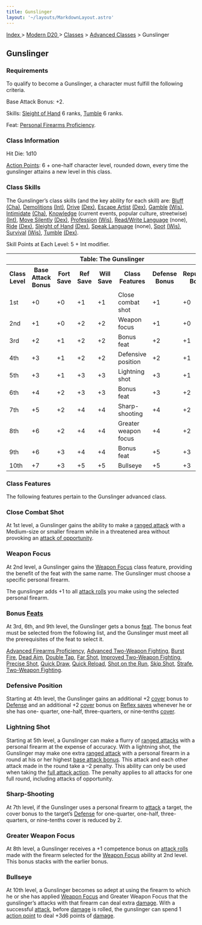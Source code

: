 ```yaml
---
title: Gunslinger
layout: '~/layouts/MarkdownLayout.astro'
---
```


[ Index ](/) > [ Modern D20 ](/modern.d20.srd) > [Classes](/modern.d20.srd/classes) > [Advanced Classes](/modern.d20.srd/classes/advanced) > Gunslinger

## Gunslinger

### Requirements

To qualify to become a Gunslinger, a character must fulfill the following
criteria.

Base Attack Bonus: +2.

Skills: [Sleight of Hand](/modern.d20.srd/skills/sleight.of.hand) 6 ranks,
[Tumble](/modern.d20.srd/skills/tumble) 6 ranks.

Feat: [Personal Firearms Proficiency](/modern.d20.srd/feats/personal.firearms.proficiency).

### Class Information

Hit Die: 1d10

[Action Points](/modern.d20.srd/basics/action.points): 6 + one-half character
level, rounded down, every time the gunslinger attains a new level in this
class.

### Class Skills

The Gunslinger’s class skills (and the key ability for each skill) are:
[Bluff](/modern.d20.srd/skills/bluff)
[(Cha)](/modern.d20.srd/basics/ability.scores),
[Demolitions](/modern.d20.srd/skills/demolitions)
[(Int)](/modern.d20.srd/basics/ability.scores),
[Drive](/modern.d20.srd/skills/drive)
[(Dex)](/modern.d20.srd/basics/ability.scores), [Escape Artist](/modern.d20.srd/skills/escape.artist)
[(Dex)](/modern.d20.srd/basics/ability.scores),
[Gamble](/modern.d20.srd/skills/gamble)
[(Wis)](/modern.d20.srd/basics/ability.scores),
[Intimidate](/modern.d20.srd/skills/intimidate)
[(Cha)](/modern.d20.srd/basics/ability.scores),
[Knowledge](/modern.d20.srd/skills/knowledge) (current events, popular
culture, streetwise) [(Int)](/modern.d20.srd/basics/ability.scores), [Move Silently](/modern.d20.srd/skills/move.silently)
[(Dex)](/modern.d20.srd/basics/ability.scores),
[Profession](/modern.d20.srd/skills/profession)
[(Wis)](/modern.d20.srd/basics/ability.scores), [Read/Write Language](/modern.d20.srd/skills/read.write.language) (none),
[Ride](/modern.d20.srd/skills/ride)
[(Dex)](/modern.d20.srd/basics/ability.scores), [Sleight of Hand](/modern.d20.srd/skills/sleight.of.hand)
[(Dex)](/modern.d20.srd/basics/ability.scores), [Speak Language](/modern.d20.srd/skills/speak.language) (none),
[Spot](/modern.d20.srd/skills/spot)
[(Wis)](/modern.d20.srd/basics/ability.scores),
[Survival](/modern.d20.srd/skills/survival)
[(Wis)](/modern.d20.srd/basics/ability.scores),
[Tumble](/modern.d20.srd/skills/tumble)
[(Dex)](/modern.d20.srd/basics/ability.scores).

Skill Points at Each Level: 5 + Int modifier.


<table> <th colspan="8">Table: The Gunslinger</th> <tr> <th>Class Level</th><th>Base Attack Bonus</th><th>Fort Save</th><th>Ref Save</th><th>Will Save</th><th>Class Features</th><th>Defense Bonus</th><th>Reputation Bonus</th> </tr> <tr><td>1st</td><td>+0</td><td>+0</td><td>+1</td><td>+1</td><td>Close combat shot</td><td>+1</td><td>+0</td></tr> <tr class="shaded"><td>2nd</td><td>+1</td><td>+0</td><td>+2</td><td>+2</td><td>Weapon focus</td><td>+1</td><td>+0</td></tr> <tr><td>3rd</td><td>+2</td><td>+1</td><td>+2</td><td>+2</td><td>Bonus feat</td><td>+2</td><td>+1</td></tr> <tr class="shaded"><td>4th</td><td>+3</td><td>+1</td><td>+2</td><td>+2</td><td>Defensive position</td><td>+2</td><td>+1</td></tr> <tr><td>5th</td><td>+3</td><td>+1</td><td>+3</td><td>+3</td><td>Lightning shot</td><td>+3</td><td>+1</td></tr> <tr class="shaded"><td>6th</td><td>+4</td><td>+2</td><td>+3</td><td>+3</td><td>Bonus feat</td><td>+3</td><td>+2</td></tr> <tr><td>7th</td><td>+5</td><td>+2</td><td>+4</td><td>+4</td><td>Sharp-shooting</td><td>+4</td><td>+2</td></tr> <tr class="shaded"><td>8th</td><td>+6</td><td>+2</td><td>+4</td><td>+4</td><td>Greater weapon focus</td><td>+4</td><td>+2</td></tr> <tr><td>9th</td><td>+6</td><td>+3</td><td>+4</td><td>+4</td><td>Bonus feat</td><td>+5</td><td>+3</td></tr> <tr class="shaded"><td>10th</td><td>+7</td><td>+3</td><td>+5</td><td>+5</td><td>Bullseye</td><td>+5</td><td>+3</td></tr> </table>



### Class Features

The following features pertain to the Gunslinger advanced class.

### Close Combat Shot

At 1st level, a Gunslinger gains the ability to make a [ranged attack](/modern.d20.srd/combat/attack.roll) with a Medium-size or smaller
firearm while in a threatened area without provoking an [attack of opportunity](/modern.d20.srd/combat/attacks.of.opportunity).

### Weapon Focus

At 2nd level, a Gunslinger gains the [Weapon Focus](/modern.d20.srd/feats/weapon.focus) class feature, providing the
benefit of the feat with the same name. The Gunslinger must choose a specific
personal firearm.

The gunslinger adds +1 to all [attack rolls](/modern.d20.srd/combat/attack.roll) you make using the selected
personal firearm.

### Bonus [Feats](/modern.d20.srd/feats)

At 3rd, 6th, and 9th level, the Gunslinger gets a bonus
[feat](/modern.d20.srd/feats). The bonus feat must be selected from the
following list, and the Gunslinger must meet all the prerequisites of the feat
to select it.

[Advanced Firearms Proficiency](/modern.d20.srd/feats/advanced.firearms.proficiency), [Advanced Two-Weapon Fighting](/modern.d20.srd/feats/advanced.two.weapon.fighting),
[Burst Fire](/modern.d20.srd/feats/burst.fire), [Dead Aim](/modern.d20.srd/feats/dead.aim), [Double Tap](/modern.d20.srd/feats/double.tap), [Far Shot](/modern.d20.srd/feats/far.shot), [Improved Two-Weapon Fighting](/modern.d20.srd/feats/improved.two.weapon.fighting), [Precise Shot](/modern.d20.srd/feats/precise.shot), [Quick Draw](/modern.d20.srd/feats/quick.draw), [Quick Reload](/modern.d20.srd/feats/quick.reload), [Shot on the Run](/modern.d20.srd/feats/shot.on.the.run), [Skip Shot](/modern.d20.srd/feats/skip.shot),
[Strafe](/modern.d20.srd/feats/strafe), [Two-Weapon Fighting](/modern.d20.srd/feats/two.weapon.fighting).

### Defensive Position

Starting at 4th level, the Gunslinger gains an additional +2
[cover](/modern.d20.srd/combat/cover) bonus to
[Defense](/modern.d20.srd/combat/defense) and an additional +2
[cover](/modern.d20.srd/combat/cover) bonus on [Reflex saves](/modern.d20.srd/basics/saving.throws) whenever he or she has one-
quarter, one-half, three-quarters, or nine-tenths
[cover](/modern.d20.srd/combat/cover).

### Lightning Shot

Starting at 5th level, a Gunslinger can make a flurry of [ranged attacks](/modern.d20.srd/combat/attack.roll) with a personal firearm at the
expense of accuracy. With a lightning shot, the Gunslinger may make one extra
[ranged attack](/modern.d20.srd/combat/attack.roll) with a personal firearm in
a round at his or her highest [base attack bonus](/modern.d20.srd/combat/attack.bonus). This attack and each other attack
made in the round take a –2 penalty. This ability can only be used when taking
the [full attack action](/modern.d20.srd/combat/full.round.actions). The
penalty applies to all attacks for one full round, including attacks of
opportunity.

### Sharp-Shooting

At 7th level, if the Gunslinger uses a personal firearm to
[attack](/modern.d20.srd/combat/attack.roll) a target, the cover bonus to the
target’s [Defense](/modern.d20.srd/combat/defense) for one-quarter, one-half,
three-quarters, or nine-tenths cover is reduced by 2.

### Greater Weapon Focus

At 8th level, a Gunslinger receives a +1 competence bonus on [attack rolls](/modern.d20.srd/combat/attack.roll) made with the firearm selected for
the [Weapon Focus](/modern.d20.srd/feats/weapon.focus) ability at 2nd level.
This bonus stacks with the earlier bonus.

### Bullseye

At 10th level, a Gunslinger becomes so adept at using the firearm to which he
or she has applied [Weapon Focus](/modern.d20.srd/feats/weapon.focus) and
Greater Weapon Focus that the gunslinger’s attacks with that firearm can deal
extra [damage](/modern.d20.srd/combat/damage). With a successful
[attack](/modern.d20.srd/combat/attack.roll), before
[damage](/modern.d20.srd/combat/damage) is rolled, the gunslinger can spend 1
[action point](/modern.d20.srd/basics/action.points) to deal +3d6 points of
[damage](/modern.d20.srd/combat/damage).

